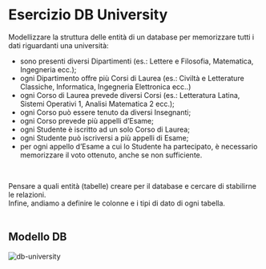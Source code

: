 # Esercizio DB University
Modellizzare la struttura delle entità di un database per memorizzare tutti i dati riguardanti una università:
- sono presenti diversi Dipartimenti (es.: Lettere e Filosofia, Matematica, Ingegneria ecc.);
- ogni Dipartimento offre più Corsi di Laurea (es.: Civiltà e Letterature Classiche, Informatica, Ingegneria Elettronica ecc..)
- ogni Corso di Laurea prevede diversi Corsi (es.: Letteratura Latina, Sistemi Operativi 1, Analisi Matematica 2 ecc.);
- ogni Corso può essere tenuto da diversi Insegnanti;
- ogni Corso prevede più appelli d’Esame;
- ogni Studente è iscritto ad un solo Corso di Laurea;
- ogni Studente può iscriversi a più appelli di Esame;
- per ogni appello d’Esame a cui lo Studente ha partecipato, è necessario memorizzare il voto ottenuto, anche se non sufficiente.
<br>

Pensare a quali entità (tabelle) creare per il database e cercare di stabilirne le relazioni.<br>
Infine, andiamo a definire le colonne e i tipi di dato di ogni tabella.<br><br>

## Modello DB
![db-university](https://github.com/MatteoSanson/db-university/assets/128544980/6efb2f77-70db-455e-afee-f6b847b29d6c)